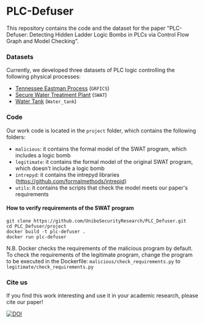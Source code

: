 <!--
    Copyright (C) 2024 Antonio Iacobelli, Lorenzo Rinieri

    This program is free software: you can redistribute it and/or modify
    it under the terms of the GNU General Public License as published by
    the Free Software Foundation, either version 3 of the License, or
    (at your option) any later version.

    This program is distributed in the hope that it will be useful,
    but WITHOUT ANY WARRANTY; without even the implied warranty of
    MERCHANTABILITY or FITNESS FOR A PARTICULAR PURPOSE.  See the
    GNU General Public License for more details.

    You should have received a copy of the GNU General Public License
    along with this program.  If not, see <https://www.gnu.org/licenses/>. 
-->

# PLC-Defuser
This repository contains the code and the dataset for the paper "PLC-Defuser: Detecting Hidden Ladder Logic Bombs in PLCs via Control Flow Graph and Model Checking".

### Datasets

Currently, we developed three datasets of PLC logic controlling the following physical processes:

* [Tennessee Eastman Process](https://github.com/Fortiphyd/GRFICSv2) (`GRFICS`)
* [Secure Water Treatment Plant](https://itrust.sutd.edu.sg/testbeds/secure-water-treatment-swat/) (`SWAT`)
* [Water Tank](https://ieeexplore.ieee.org/abstract/document/10639995) (`Water_tank`)

### Code
Our work code is located in the `project` folder, which contains the following folders:

* `malicious`: it contains the formal model of the SWAT program, which includes a logic bomb
* `legitimate`: it contains the formal model of the original SWAT program, which doesn't include a logic bomb
* `intrepyd`: it contains the intrepyd libraries (https://github.com/formalmethods/intrepid)
* `utils`: it contains the scripts that check the model meets our paper's requirements

#### How to verify requirements of the SWAT program
```
git clone https://github.com/UniboSecurityResearch/PLC_Defuser.git
cd PLC_Defuser/project
docker build -t plc-defuser .
docker run plc-defuser
```

N.B. Docker checks the requirements of the malicious program by default. To check the requirements of the legitimate program, change the program to be executed in the Dockerfile: `malicious/check_requirements.py` to `legitimate/check_requirements.py`

### Cite us
If you find this work interesting and use it in your academic research, please cite our paper!

[![DOI](https://zenodo.org/badge/877386039.svg)](https://doi.org/10.5281/zenodo.14014819)
